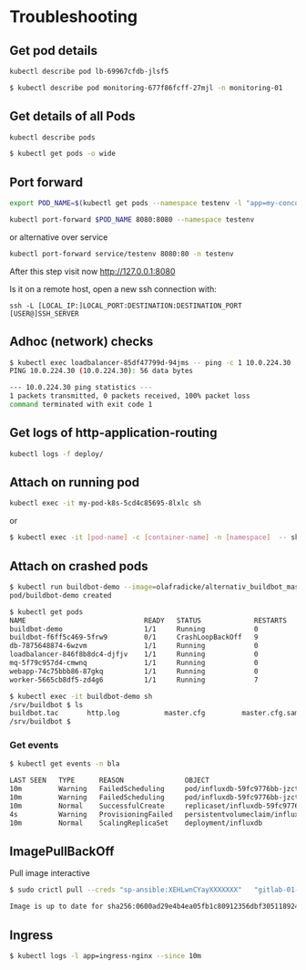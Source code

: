 Troubleshooting
===============

Get pod details
---------------

```bash
kubectl describe pod lb-69967cfdb-jlsf5

```

```bash
$ kubectl describe pod monitoring-677f86fcff-27mjl -n monitoring-01
```

Get details of all Pods
-----------------------

```bash
kubectl describe pods
```

```bash
$ kubectl get pods -o wide
```

Port forward
------------

```bash
export POD_NAME=$(kubectl get pods --namespace testenv -l "app=my-concourse-web" -o jsonpath="{.items[0].metadata.name}")

kubectl port-forward $POD_NAME 8080:8080 --namespace testenv
```

or alternative over service

```bash
kubectl port-forward service/testenv 8080:80 -n testenv
```


After this step visit now http://127.0.0.1:8080

Is it on a remote host, open a new ssh connection with:

```
ssh -L [LOCAL_IP:]LOCAL_PORT:DESTINATION:DESTINATION_PORT [USER@]SSH_SERVER
```

Adhoc (network) checks
----------------------

```bash
$ kubectl exec loadbalancer-85df47799d-94jms -- ping -c 1 10.0.224.30
PING 10.0.224.30 (10.0.224.30): 56 data bytes

--- 10.0.224.30 ping statistics ---
1 packets transmitted, 0 packets received, 100% packet loss
command terminated with exit code 1
```

Get logs of http-application-routing
------------------------------------

```bash
kubectl logs -f deploy/

```

Attach on running pod
---------------------

```bash
kubectl exec -it my-pod-k8s-5cd4c85695-8lxlc sh

```

or

```bash
$ kubectl exec -it [pod-name] -c [container-name] -n [namespace]  -- sh
```

Attach on crashed pods
----------------------

```bash
$ kubectl run buildbot-demo --image=olafradicke/alternativ_buildbot_master:vv2.7.0r6 --restart=Never
pod/buildbot-demo created

$ kubectl get pods
NAME                             READY   STATUS             RESTARTS   AGE
buildbot-demo                    1/1     Running            0          11s
buildbot-f6ff5c469-5frw9         0/1     CrashLoopBackOff   9          22m
db-7875648874-6wzvm              1/1     Running            0          26m
loadbalancer-846f8b8dc4-djfjv    1/1     Running            0          26m
mq-5f79c957d4-cmwnq              1/1     Running            0          25m
webapp-74c75bbb86-87gkq          1/1     Running            0          25m
worker-5665cb8df5-zd4g6          1/1     Running            7          25m

$ kubectl exec -it buildbot-demo sh
/srv/buildbot $ ls
buildbot.tac       http.log           master.cfg         master.cfg.sample  start_buildbot.sh  twistd.pid
/srv/buildbot $
```

### Get events ###

```bash
$ kubectl get events -n bla

LAST SEEN   TYPE      REASON               OBJECT                                        MESSAGE
10m         Warning   FailedScheduling     pod/influxdb-59fc9776bb-jzct9                 0/1 nodes are available: 1 pod has unbound immediate PersistentVolumeClaims.
10m         Warning   FailedScheduling     pod/influxdb-59fc9776bb-jzct9                 0/1 nodes are available: 1 pod has unbound immediate PersistentVolumeClaims.
10m         Normal    SuccessfulCreate     replicaset/influxdb-59fc9776bb                Created pod: influxdb-59fc9776bb-jzct9
4s          Warning   ProvisioningFailed   persistentvolumeclaim/influxdb-managed-disk   no volume plugin matched name: kubernetes.io/Azure-disk
10m         Normal    ScalingReplicaSet    deployment/influxdb                           Scaled up replica set influxdb-59fc9776bb to 1
```


ImagePullBackOff
----------------

Pull image interactive

```bash
$ sudo crictl pull --creds "sp-ansible:XEHLwnCYayXXXXXXX"   "gitlab-01-01.room-dev.lab-sn.de:5050/secure-collaboration-room/sr-portal/sr-portal:1.2.3"

Image is up to date for sha256:0600ad29e4b4ea05fb1c80912356dbf305118924046af7b6d2904e64a6c58c78
```


Ingress
-------

```bash
$ kubectl logs -l app=ingress-nginx --since 10m
```


